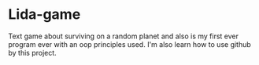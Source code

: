 # Lida-game
Text game about surviving on a random planet and also is my first ever program ever with an oop principles used. I'm also learn how to use github by this project.
